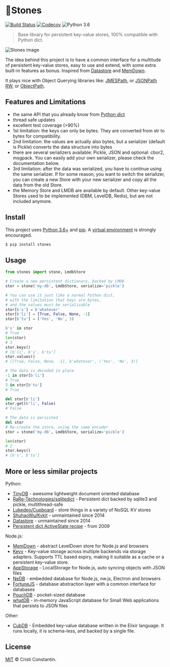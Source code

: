 # 🗿Stones

[![Build Status](https://travis-ci.org/croqaz/Stones.svg?branch=master)](https://travis-ci.org/croqaz/Stones) [![Codecov](https://codecov.io/gh/croqaz/Stones/branch/master/graph/badge.svg)](https://codecov.io/gh/croqaz/Stones) ![Python 3.6](https://img.shields.io/badge/python-3.6-blue.svg)

> Base library for persistent key-value stores, 100% compatible with Python dict.

![Stones image](https://raw.githubusercontent.com/croqaz/stones/master/images/stones-image.jpg)

The idea behind this project is to have a common interface for a multitude of persistent key-value stores, easy to use and extend, with some extra built-in features as bonus. Inspired from [Datastore](https://github.com/datastore/datastore) and [MemDown](https://github.com/level/memdown).

It plays nice with Object Querying libraries like: [JMESPath](http://jmespath.org/), or [JSONPath RW](https://github.com/kennknowles/python-jsonpath-rw), or [ObjectPath](http://objectpath.org/).


## Features and Limitations

- the same API that you already know from [Python dict](https://docs.python.org/3/library/stdtypes.html#mapping-types-dict)
- thread safe updates
- excellent test coverage (>90%)
- 1st limitation: the keys can only be bytes. They are converted from str to bytes for compatibility.
- 2nd limitation: the values are actually also bytes, but a serializer (default is Pickle) converts the data structure into bytes
- there are several serializers available: Pickle, JSON and optional: cbor2, msgpack. You can easily add your own serializer, please check the documentation below.
- 3rd limitation: after the data was serialized, you have to continue using the same serializer. If for some reason, you want to switch the serializer, you can create a new Store with your new serializer and copy all the data from the old Store.
- the Memory Store and LMDB are available by default. Other key-value Stores used to be implemented (DBM, LevelDB, Redis), but are not included anymore.


## Install

This project uses [Python 3.6+](https://python.org/) and [pip](https://pip.pypa.io/).
A [virtual environment](https://virtualenv.pypa.io/) is strongly encouraged.

```sh
$ pip install stones
```


## Usage

```py
from stones import stone, LmdbStore

# Create a new persistent dictionary, backed by LMDB
stor = stone('my-db', LmdbStore, serialize='pickle')

# You can use it just like a normal Python dict,
# with the limitation that keys are bytes,
# and the values must be serializable
stor[b's'] = b'whatever'
stor[b'li'] = [True, False, None, -1]
stor[b'tu'] = ('Yes', 'No', 3)

b's' in stor
# True
len(stor)
# 3
stor.keys()
# [b'li', b's', b'tu']
stor.values()
# [[True, False, None, -1], b'whatever', ('Yes', 'No', 3)]

# The data is decoded in place
-1 in stor[b'li']
# True
3 in stor[b'tu']
# True

del stor[b'li']
stor.get(b'li', False)
# False

# The data is persisted
del stor
# Re-create the store, using the same encoder
stor = stone('my-db', LmdbStore, serialize='pickle')

len(stor)
# 2
stor.keys()
# [b's', b'tu']
```


## More or less similar projects

Python:

* [TinyDB](https://github.com/msiemens/tinydb) - awesome lightweight document oriented database
* [RaRe-Technologies/sqlitedict](https://github.com/RaRe-Technologies/sqlitedict) - Persistent dict backed by sqlite3 and pickle, multithread-safe
* [Lukedeo/Cupboard](https://github.com/lukedeo/Cupboard) - store things in a variety of NoSQL KV stores
* [ShuhaoWu/Kvkit](https://github.com/shuhaowu/kvkit) - unmaintained since 2014
* [Datastore](https://github.com/datastore/datastore) - unmaintained since 2014
* [Persistent dict ActiveState recipe](https://code.activestate.com/recipes/576642) - from 2009

Node.js:

* [MemDown](https://github.com/level/memdown) - abstract LevelDown store for Node.js and browsers
* [Keyv](https://github.com/lukechilds/keyv) - Key-value storage across multiple backends via storage adapters. Supports TTL based expiry, making it suitable as a cache or a persistent key-value store.
* [AppStorage](https://github.com/faressoft/appstorage) - LocalStorage for Node.js, auto syncing objects with JSON files
* [NeDB](https://github.com/louischatriot/nedb) - embedded database for Node.js, nw.js, Electron and browsers
* [FortuneJS](https://github.com/fortunejs/fortune) - database abstraction layer with a common interface for databases
* [PouchDB](https://github.com/pouchdb/pouchdb) - pocket-sized database
* [whatDB](https://github.com/small-tech/whatdb) - in-memory JavaScript database for Small Web applications that persists to JSON files

Other:

* [CubDB](https://github.com/lucaong/cubdb) - Embedded key-value database written in the Elixir language. It runs locally, it is schema-less, and backed by a single file.

## License

[MIT](LICENSE) © Cristi Constantin.
